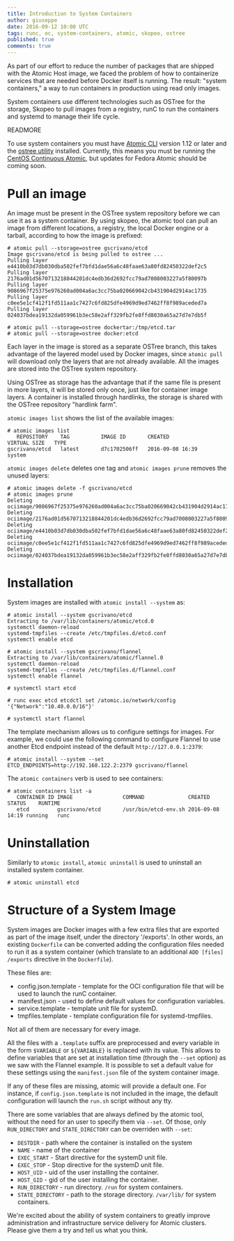 ```yaml
---
title: Introduction to System Containers
author: giuseppe
date: 2016-09-12 10:00 UTC
tags: runc, oc, system-containers, atomic, skopeo, ostree
published: true
comments: true
---
```


As part of our effort to reduce the number of packages that are
shipped with the Atomic Host image, we faced the problem of how to
containerize services that are needed before Docker itself is running.
The result: "system containers," a way to run containers in
production using read only images.

System containers use different technologies such as OSTree for the
storage, Skopeo to pull images from a registry, runC to run the
containers and systemd to manage their life cycle.

READMORE

To use system containers you must have [Atomic CLI](https://github.com/projectatomic/atomic) version 1.12 or later
and the [ostree utility](https://github.com/ostreedev/ostree) installed.  Currently, this means you must be running the
[CentOS Continuous Atomic](/blog/2016/07/new-centos-atomic-host-releases-available-for-download/),
but updates for Fedora Atomic should be coming soon.

# Pull an image

An image must be present in the OSTree system repository before we can
use it as a system container.  By using skopeo, the atomic tool can pull an image from
different locations, a registry, the local Docker engine or a tarball,
according to how the image is prefixed:

```
# atomic pull --storage=ostree gscrivano/etcd
Image gscrivano/etcd is being pulled to ostree ...
Pulling layer e4410b03d7db030dba502fef7bfd1dae56a6c48faae63a80fd82450322def2c5
Pulling layer 2176ad01d5670713218844201dc4edb36d2692fcc79ad7008003227a5f80097b
Pulling layer 9086967f25375e976260ad004a6ac3cc75ba020669042cb431904d2914ac1735
Pulling layer c0ee5e1cf412f1fd511aa1c7427c6fd825dfe4969d9ed7462ff8f989aceded7a
Pulling layer 024037bdea19132da059961b3ec58e2aff329fb2fe8ffd8030a65a27d7e7db5f

# atomic pull --storage=ostree dockertar:/tmp/etcd.tar
# atomic pull --storage=ostree docker:etcd
```

Each layer in the image is stored as a separate OSTree branch, this
takes advantage of the layered model used by Docker images, since
`atomic pull` will download only the layers that are not already
available.  All the images are stored into the OSTree system
repository.

Using OSTree as storage has the advantage that if the same file is
present in more layers, it will be stored only once, just like for container
image layers.  A container is installed through hardlinks, the storage is
shared with the OSTree repository "hardlink farm".

`atomic images list` shows the list of the available images:

```
# atomic images list
   REPOSITORY    TAG          IMAGE ID       CREATED            VIRTUAL SIZE   TYPE
gscrivano/etcd   latest       d7c1702506ff   2016-09-08 16:39                  system

```

`atomic images delete` deletes one tag and `atomic images prune`
removes the unused layers:

```
# atomic images delete -f gscrivano/etcd
# atomic images prune
Deleting ociimage/9086967f25375e976260ad004a6ac3cc75ba020669042cb431904d2914ac1735
Deleting ociimage/2176ad01d5670713218844201dc4edb36d2692fcc79ad7008003227a5f80097b
Deleting ociimage/e4410b03d7db030dba502fef7bfd1dae56a6c48faae63a80fd82450322def2c5
Deleting ociimage/c0ee5e1cf412f1fd511aa1c7427c6fd825dfe4969d9ed7462ff8f989aceded7a
Deleting ociimage/024037bdea19132da059961b3ec58e2aff329fb2fe8ffd8030a65a27d7e7db5f

```

# Installation

System images are installed with `atomic install --system` as:

```
# atomic install --system gscrivano/etcd
Extracting to /var/lib/containers/atomic/etcd.0
systemctl daemon-reload
systemd-tmpfiles --create /etc/tmpfiles.d/etcd.conf
systemctl enable etcd

# atomic install --system gscrivano/flannel
Extracting to /var/lib/containers/atomic/flannel.0
systemctl daemon-reload
systemd-tmpfiles --create /etc/tmpfiles.d/flannel.conf
systemctl enable flannel

# systemctl start etcd

# runc exec etcd etcdctl set /atomic.io/network/config '{"Network":"10.40.0.0/16"}'

# systemctl start flannel
```

The template mechanism allows us to configure settings for images.
For example, we could use the following command to
configure Flannel to use another Etcd endpoint instead of the default
`http://127.0.0.1:2379`:

```
# atomic install --system --set ETCD_ENDPOINTS=http://192.168.122.2:2379 gscrivano/flannel
```

The `atomic containers` verb is used to see containers:

```
# atomic containers list -a
   CONTAINER ID IMAGE                COMMAND              CREATED          STATUS    RUNTIME
   etcd         gscrivano/etcd       /usr/bin/etcd-env.sh 2016-09-08 14:19 running   runc
```


# Uninstallation

Similarly to `atomic install`, `atomic uninstall` is used to uninstall
an installed system container.

```
# atomic uninstall etcd
```


# Structure of a System Image

System images are Docker images with a few extra files that are
exported as part of the image itself, under the directory '/exports'.
In other words, an existing `Dockerfile` can be converted adding the
configuration files needed to run it as a system container (which
translate to an additional `ADD [files] /exports` directive in the
`Dockerfile`).

These files are:

- config.json.template - template for the OCI configuration file that
  will be used to launch the runC container.
- manifest.json - used to define default values for configuration
  variables.
- service.template - template unit file for systemD.
- tmpfiles.template - template configuration file for systemd-tmpfiles.

Not all of them are necessary for every image.

All the files with a `.template` suffix are preprocessed and every
variable in the form `$VARIABLE` or `${VARIABLE}` is replaced with
its value.  This allows to define variables that are set at
installation time (through the `--set` option) as we saw with the
Flannel example.  It is possible to set a default value for these
settings using the `manifest.json` file of the system container image.

If any of these files are missing, atomic will provide a default one.
For instance, if `config.json.template` is not included in the image,
the default configuration will launch the `run.sh` script without any
tty.

There are some variables that are always defined by the atomic tool,
without the need for an user to specify them via `--set`.  Of those,
only `RUN_DIRECTORY` and `STATE_DIRECTORY` can be overriden with
`--set`:

- `DESTDIR` - path where the container is installed on the system
- `NAME` - name of the container
- `EXEC_START` - Start directive for the systemD unit file.
- `EXEC_STOP` - Stop directive for the systemD unit file.
- `HOST_UID` - uid of the user installing the container.
- `HOST_GID` - gid of the user installing the container.
- `RUN_DIRECTORY` - run directory.  `/run` for system containers.
- `STATE_DIRECTORY` - path to the storage directory. `/var/lib/` for
  system containers.

We're excited about the ability of system containers to greatly improve administration
and infrastructure service delivery for Atomic clusters.  Please give them a try
and tell us what you think.

